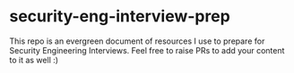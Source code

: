 # security-eng-interview-prep

This repo is an evergreen document of resources I use to prepare for Security Engineering Interviews. 
Feel free to raise PRs to add your content to it as well :) 
